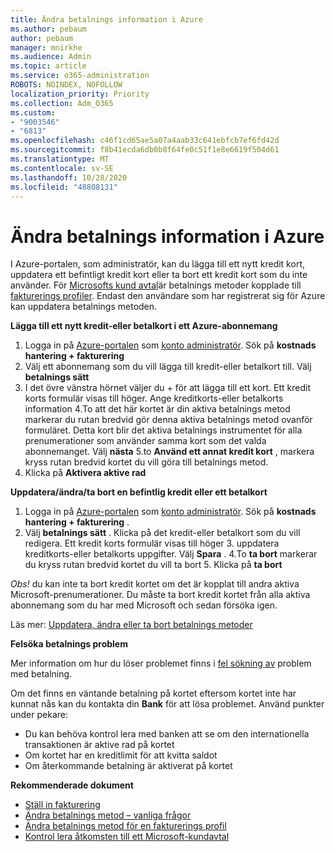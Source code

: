 ```yaml
---
title: Ändra betalnings information i Azure
ms.author: pebaum
author: pebaum
manager: mnirkhe
ms.audience: Admin
ms.topic: article
ms.service: o365-administration
ROBOTS: NOINDEX, NOFOLLOW
localization_priority: Priority
ms.collection: Adm_O365
ms.custom:
- "9003546"
- "6813"
ms.openlocfilehash: c46f1cd65ae5a07a4aab33c641ebfcb7ef6fd42d
ms.sourcegitcommit: f8b41ecda6db0b8f64fe0c51f1e8e6619f504d61
ms.translationtype: MT
ms.contentlocale: sv-SE
ms.lasthandoff: 10/28/2020
ms.locfileid: "48808131"
---
```

# <a name="change-payment-information-in-azure"></a>Ändra betalnings information i Azure

I Azure-portalen, som administratör, kan du lägga till ett nytt kredit kort, uppdatera ett befintligt kredit kort eller ta bort ett kredit kort som du inte använder. För [Microsofts kund avtal](https://docs.microsoft.com/azure/billing/billing-how-to-change-credit-card?WT.mc_id=Portal-Microsoft_Azure_Support#check-access-to-a-microsoft-customer-agreement)är betalnings metoder kopplade till [fakturerings profiler](https://docs.microsoft.com/azure/billing/billing-how-to-change-credit-card?WT.mc_id=Portal-Microsoft_Azure_Support#change-payment-method-for-a-billing-profile). Endast den användare som har registrerat sig för Azure kan uppdatera betalnings metoden.

**Lägga till ett nytt kredit-eller betalkort i ett Azure-abonnemang**

1. Logga in på [Azure-portalen](https://portal.azure.com/) som [konto administratör](https://docs.microsoft.com/azure/billing/billing-subscription-transfer?WT.mc_id=Portal-Microsoft_Azure_Support#whoisaa). Sök på **kostnads hantering + fakturering**
2. Välj ett abonnemang som du vill lägga till kredit-eller betalkort till. Välj **betalnings sätt**
3. I det övre vänstra hörnet väljer du + för att lägga till ett kort. Ett kredit korts formulär visas till höger. Ange kreditkorts-eller betalkorts information 4.To att det här kortet är din aktiva betalnings metod markerar du rutan bredvid gör denna aktiva betalnings metod ovanför formuläret. Detta kort blir det aktiva betalnings instrumentet för alla prenumerationer som använder samma kort som det valda abonnemanget. Välj **nästa** 5.to **Använd ett annat kredit kort** , markera kryss rutan bredvid kortet du vill göra till betalnings metod.
6. Klicka på **Aktivera aktive rad**

**Uppdatera/ändra/ta bort en befintlig kredit eller ett betalkort**

1. Logga in på [Azure-portalen](https://portal.azure.com/) som [konto administratör](https://docs.microsoft.com/azure/billing/billing-subscription-transfer?WT.mc_id=Portal-Microsoft_Azure_Support#whoisaa). Sök på **kostnads hantering + fakturering** .
2. Välj **betalnings sätt** . Klicka på det kredit-eller betalkort som du vill redigera. Ett kredit korts formulär visas till höger 3. uppdatera kreditkorts-eller betalkorts uppgifter. Välj **Spara** .
4.To **ta bort** markerar du kryss rutan bredvid kortet du vill ta bort 5. Klicka på **ta bort**

_Obs!_ du kan inte ta bort kredit kortet om det är kopplat till andra aktiva Microsoft-prenumerationer. Du måste ta bort kredit kortet från alla aktiva abonnemang som du har med Microsoft och sedan försöka igen.

Läs mer: [Uppdatera, ändra eller ta bort betalnings metoder](https://docs.microsoft.com/azure/billing/billing-how-to-change-credit-card?WT.mc_id=Portal-Microsoft_Azure_Support)

**Felsöka betalnings problem**

Mer information om hur du löser problemet finns i [fel sökning av](https://support.microsoft.com/help/4505172/troubleshooting-payment-issues) problem med betalning.

Om det finns en väntande betalning på kortet eftersom kortet inte har kunnat nås kan du kontakta din **Bank** för att lösa problemet. Använd punkter under pekare:

- Du kan behöva kontrol lera med banken att se om den internationella transaktionen är aktive rad på kortet
- Om kortet har en kreditlimit för att kvitta saldot
- Om återkommande betalning är aktiverat på kortet

**Rekommenderade dokument**

- [Ställ in fakturering](https://azure.microsoft.com/pricing/invoicing/)
- [Ändra betalnings metod – vanliga frågor](https://docs.microsoft.com/azure/billing/billing-how-to-change-credit-card?WT.mc_id=Portal-Microsoft_Azure_Support#frequently-asked-questions)
- [Ändra betalnings metod för en fakturerings profil](https://docs.microsoft.com/azure/billing/billing-how-to-change-credit-card?WT.mc_id=Portal-Microsoft_Azure_Support#change-payment-method-for-a-billing-profile)
- [Kontrol lera åtkomsten till ett Microsoft-kundavtal](https://docs.microsoft.com/azure/billing/billing-how-to-change-credit-card?WT.mc_id=Portal-Microsoft_Azure_Support#check-access-to-a-microsoft-customer-agreement)